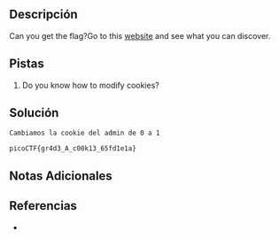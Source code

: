 ## Descripción

Can you get the flag?Go to this [website](http://saturn.picoctf.net:57664/) and see what you can discover.
## Pistas

1. Do you know how to modify cookies?

## Solución

`Cambiamos la cookie del admin de 0 a 1`

`picoCTF{gr4d3_A_c00k13_65fd1e1a}`


## Notas Adicionales



## Referencias
- 

